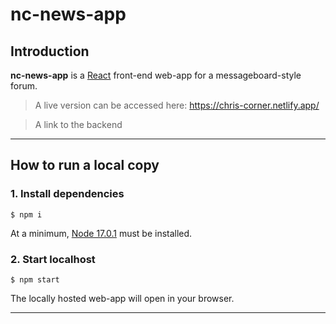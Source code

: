 # nc-news-app

## Introduction

**nc-news-app** is a [React](https://reactjs.org/) front-end web-app for a messageboard-style forum.

> A live version can be accessed here: https://chris-corner.netlify.app/

> A link to the backend 

---
## How to run a local copy
### 1. Install dependencies
```
$ npm i
```
At a minimum, [Node 17.0.1](https://nodejs.org/en/) must be installed.

### 2. Start localhost
```
$ npm start
```
The locally hosted web-app will open in your browser.

---